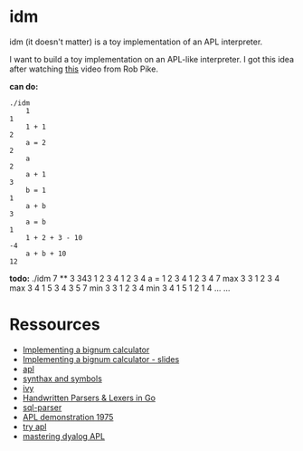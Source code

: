 # idm

idm (it doesn't matter) is a toy implementation of an APL interpreter.

I want to build a toy implementation on an APL-like interpreter. I got this idea after watching [this](https://www.youtube.com/watch?v=PXoG0WX0r_E) video from Rob Pike.

**can do:**

    ./idm
        1
    1
        1 + 1
    2
        a = 2
    2
        a
    2
        a + 1
    3
        b = 1
    1
        a + b
    3
        a = b
    1
        1 + 2 + 3 - 10
    -4
        a + b + 10
    12

**todo:**
    ./idm
      7 ** 3
    343
      1 2 3 4
    1 2 3 4
      a = 1 2 3 4
    1 2 3 4
      7 max 3
    3
      1 2 3 4 max 3 4 1 5
    3 4 3 5
      7 min 3
    3
      1 2 3 4 min 3 4 1 5
    1 2 1 4
    ...
    ...

Ressources
=====
* [Implementing a bignum calculator](https://www.youtube.com/watch?v=PXoG0WX0r_E)
* [Implementing a bignum calculator - slides](http://go-talks.appspot.com/github.com/robpike/ivy/talks/ivy.slide#1)
* [apl](http://en.wikipedia.org/wiki/APL_%28programming_language%29)
* [synthax and symbols](http://en.wikipedia.org/wiki/APL_syntax_and_symbols)
* [ivy](http://godoc.org/robpike.io/ivy)
* [Handwritten Parsers & Lexers in Go](http://blog.gopheracademy.com/advent-2014/parsers-lexers/)
* [sql-parser](https://github.com/benbjohnson/sql-parser)
* [APL demonstration 1975](https://www.youtube.com/watch?v=_DTpQ4Kk2wA&list=WL&index=13)
* [try apl](http://tryapl.org/)
* [mastering dyalog APL](http://www.dyalog.com/uploads/documents/MasteringDyalogAPL.pdf)
